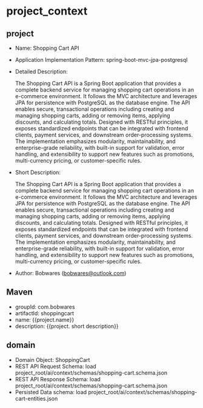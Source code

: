 # project_context

## project 

- Name: Shopping Cart API
- Application Implementation Pattern:  spring-boot-mvc-jpa-postgresql
- Detailed Description:  

    The Shopping Cart API is a Spring Boot application that provides a complete backend service for managing shopping cart operations in an e-commerce environment. It follows the MVC architecture and leverages JPA for persistence with PostgreSQL as the database engine. The API enables secure, transactional operations including creating and managing shopping carts, adding or removing items, applying discounts, and calculating totals. Designed with RESTful principles, it exposes standardized endpoints that can be integrated with frontend clients, payment services, and downstream order-processing systems. The implementation emphasizes modularity, maintainability, and enterprise-grade reliability, with built-in support for validation, error handling, and extensibility to support new features such as promotions, multi-currency pricing, or customer-specific rules.

- Short Description:  

    The Shopping Cart API is a Spring Boot application that provides a complete backend service for managing shopping cart operations in an e-commerce environment. It follows the MVC architecture and leverages JPA for persistence with PostgreSQL as the database engine. The API enables secure, transactional operations including creating and managing shopping carts, adding or removing items, applying discounts, and calculating totals. Designed with RESTful principles, it exposes standardized endpoints that can be integrated with frontend clients, payment services, and downstream order-processing systems. The implementation emphasizes modularity, maintainability, and enterprise-grade reliability, with built-in support for validation, error handling, and extensibility to support new features such as promotions, multi-currency pricing, or customer-specific rules.

- Author: Bobwares ([bobwares@outlook.com](mailto:bobwares@outlook.com)) 


## Maven

- groupId: com.bobwares
- artifactId: shoppingcart
- name: {{project.name}}
- description: {{project. short description}}


## domain
- Domain Object:  ShoppingCart
- REST API Request Schema:  load project_root/ai/context/schemas/shopping-cart.schema.json
- REST API Response Schema: load project_root/ai/context/schemas/shopping-cart.schema.json
- Persisted Data schema:  load project_root/ai/context/schemas/shopping-cart-entities.json